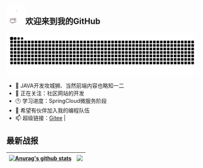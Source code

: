 <h2><img src="images/hellokittydance.gif" style="display:inline !important;width:50px;height:50px"/><span>欢迎来到我的GitHub</span></h2>

![亮色](https://raw.githubusercontent.com/GH-ID-CHC/GH-ID-CHC/output/github-contribution-grid-snake.svg)


- 🔭 JAVA开发攻城狮、当然前端内容也略知一二
- 👀 正在关注：社区网站的开发
- 🕐 学习进度：SpringCloud微服务阶段
- 🤔 希望有伙伴加入我的编程队伍
- 📫 超级链接：[Gitee](https://gitee.com/chai-hecheng) | 
  
## 最新战报
<!--![Anurag's GitHub stats](https://github-readme-stats.vercel.app/api?username=GH-ID-CHC&count_private=true&show_icons=true&locale=cn&bg_color=DEG,73FA7A,73FDFE,D683FF)-->
| <a href="https://github.com/anuraghazra/github-readme-stats"><img align="center" src="https://github-readme-stats.vercel.app/api?username=GH-ID-CHC&show_icons=true&locale=cn&include_all_commits=true&hide_border=true&bg_color=DEG,73FA7A,73FDFE,D683FF" alt="Anurag's github stats" /></a> | <a href="https://github.com/anuraghazra/github-readme-stats"><img align="center" src="https://github-readme-stats.vercel.app/api/top-langs/?username=GH-ID-CHC&layout=compact&theme=buefy&hide_border=true&bg_color=DEG,12C2E9,C471ED,F64F59&locale=cn" style="height:191px"/></a> |
| ------------- | ------------- |

<!--
<a href="https://github.com/GH-ID-CHC/github-readme-stats">
  <img align="center" src="https://github-readme-stats.vercel.app/api/pin/?username=GH-ID-CHC&repo=yygh" />
</a>
<a href="https://github.com/anuraghazra/convoychat">
  <img align="center" src="https://github-readme-stats.vercel.app/api/pin/?username=anuraghazra&repo=convoychat" />
</a>
自定义：https://zhuanlan.zhihu.com/p/426231957
样式地址：https://github.com/anuraghazra/github-readme-stats/blob/master/docs/readme_cn.md
主题地址：https://github.com/anuraghazra/github-readme-stats/blob/master/themes/README.md
-->
